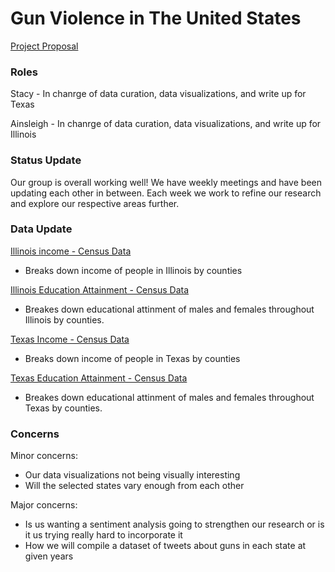 # Gun Violence in The United States 
[Project Proposal](https://github.com/ainsleighdouglas/Gun-Violence-DH140/blob/main/Group%20Assignments/ProjectProposal.md)

### Roles
Stacy - In chanrge of data curation, data visualizations, and write up for Texas

Ainsleigh - In chanrge of data curation, data visualizations, and write up for Illinois

### Status Update
Our group is overall working well! We have weekly meetings and have been updating each other in between. Each week we work to refine our research and explore our respective areas further.

### Data Update 

[Illinois income - Census Data](https://censusreporter.org/data/table/?table=B19001&geo_ids=04000US17,01000US,050|04000US17&primary_geo_id=04000US17)

- Breaks down income of people in Illinois by counties

[Illinois Education Attainment - Census Data](https://censusreporter.org/data/table/?table=B15002&geo_ids=04000US17,050|04000US17&primary_geo_id=04000US17)

- Breakes down educational attinment of males and females throughout Illinois by counties.

[Texas Income - Census Data](https://censusreporter.org/data/table/?table=B19001&geo_ids=01000US,04000US48,050|04000US48&primary_geo_id=04000US48)

- Breaks down income of people in Texas by counties

[Texas Education Attainment - Census Data](https://censusreporter.org/data/table/?table=B15002&geo_ids=04000US48,050|04000US48&primary_geo_id=04000US48)

- Breakes down educational attinment of males and females throughout Texas by counties.

### Concerns

Minor concerns:
- Our data visualizations not being visually interesting
- Will the selected states vary enough from each other

Major concerns:
- Is us wanting a sentiment analysis going to strengthen our research or is it us trying really hard to incorporate it 
- How we will compile a dataset of tweets about guns in each state at given years
